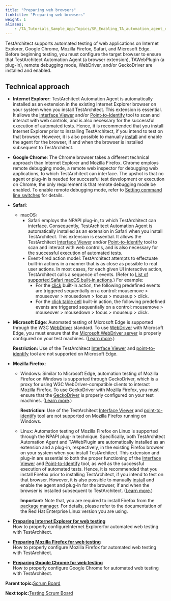 ```yaml
--- 
title: "Preparing web browsers"
linktitle: "Preparing web browsers"
weight: 1
aliases: 
    - /TA_Tutorials_Sample_App/Topics/SR_Enabling_TA_automation_agent_def.html
---
```


TestArchitect supports automated testing of web applications on Internet Explorer, Google Chrome, Mozilla Firefox, Safari, and Microsoft Edge. Before beginning testing, you must configure the target browser to ensure that TestArchitect Automation Agent \(a browser extension\), TAWebPlugin \(a plug-in\), remote debugging mode, WebDriver, and/or GeckoDriver are installed and enabled.

## Technical approach

-   **Internet Explorer**: TestArchitect Automation Agent is automatically installed as an extension in the existing Internet Explorer browser on your system when you install TestArchitect. This extension is essential. It allows the [Interface Viewer](/TA_Help/Topics/Interface_def_Viewer.html) and/or [Point-to-Identify](/TA_Help/Topics/Interface_def_client_interface_tool_identify.html) tool to scan and interact with web controls, and is also necessary for the successful execution of automated tests. Hence, it is recommended that you install Internet Explorer prior to installing TestArchitect, if you intend to test on that browser. However, it is also possible to manually [install](/TA_Help/Topics/Test_exec_automation_agent_manager.html) and enable the agent for the browser, if and when the browser is installed subsequent to TestArchitect.
-   **Google Chrome**: The Chrome browser takes a different technical approach than Internet Explorer and Mozilla Firefox. Chrome employs remote debugging mode, a remote web inspector for debugging web applications, to which TestArchitect can interface. The upshot is that no agent or plug-in is needed for successful test development or execution on Chrome; the only requirement is that remote debugging mode be enabled. To enable remote debugging mode, refer to [Setting command line switches](/TA_Help/Topics/../../TA_Automation/Topics/aut_setting_switches_GC.html) for details.
-   **Safari**:
    -   macOS:
        -   Safari employs the NPAPI plug-in, to which TestArchitect can interface. Consequently, TestArchitect Automation Agent is automatically installed as an extension in Safari when you install TestArchitect. This extension is essential. It allows the TestArchitect [Interface Viewer](/TA_Help/Topics/Interface_def_Viewer.html) and/or [Point-to-Identify](/TA_Help/Topics/Interface_def_client_interface_tool_identify.html) tool to scan and interact with web controls, and is also necessary for the successful execution of automated tests.
        -   Event-fired action model: TestArchitect attempts to effectuate built-in actions in a manner that is as close as possible to real user actions. In most cases, for each given UI interactive action, TestArchitect calls a sequence of events. \(Refer to [List of supported Safari macOS built-in actions](/TA_Help/Topics/../../TA_Automation/Topics/aut_app_testing_web_Safari_actions.html).\) For example:
            -   For the [click](/TA_Help/Topics/../../TA_Automation/Topics/bia_click.html) built-in action, the following predefined events are triggered sequentially on a control: mousemove \> mouseover \> mousedown \> focus \> mouseup \> click.
            -   For the [click table cell](/TA_Help/Topics/../../TA_Automation/Topics/bia_click_table_cell.html) built-in action, the following predefined events are triggered sequentially on a control: mousemove \> mouseover \> mousedown \> focus \> mouseup \> click.
-   **Microsoft Edge**: Automated testing of Microsoft Edge is supported through the W3C [WebDriver](https://w3c.github.io/webdriver/webdriver-spec.html) standard. To use [WebDriver](/TA_Help/Topics/../../TA_Automation/Topics/aut_app_testing_webdriver_ME.html) with Microsoft Edge, you must ensure that the [Microsoft WebDriver server](https://www.microsoft.com/en-us/download/details.aspx?id=48212) is properly configured on your test machines. \([Learn more](/TA_Help/Topics/ug_preparing_Edge.html).\)

    **Restriction:** Use of the TestArchitect [Interface Viewer](/TA_Help/Topics/Interface_def_Viewer.html) and [point-to-identify](/TA_Help/Topics/Interface_def_client_interface_tool_identify.html) tool are not supported on Microsoft Edge.

-   **Mozilla Firefox**:
    -   Windows: Similar to Microsoft Edge, automation testing of Mozilla Firefox on Windows is supported through GeckoDriver, which is a proxy for using W3C WebDriver-compatible clients to interact Mozilla Firefox. To use GeckoDriver with Mozilla Firefox, you must ensure that the [GeckoDriver](/TA_Help/Topics/../../TA_Automation/Topics/aut_app_testing_geckodriver_FF.html) is properly configured on your test machines. \([Learn more](/TA_Help/Topics/ug_preparing_Firefox.html).\)

        **Restriction:** Use of the TestArchitect [Interface Viewer](/TA_Help/Topics/Interface_def_Viewer.html) and [point-to-identify](/TA_Help/Topics/Interface_def_client_interface_tool_identify.html) tool are not supported on Mozilla Firefox running on Windows.

    -   Linux: Automation testing of Mozilla Firefox on Linux is supported through the NPAPI plug-in technique. Specifically, both TestArchitect Automation Agent and TAWebPlugin are automatically installed as an extension and a plug-in, respectively, in the existing Firefox browser on your system when you install TestArchitect. This extension and plug-in are essential to both the proper functioning of the [Interface Viewer](/TA_Help/Topics/Interface_def_Viewer.html) and [Point-to-Identify](/TA_Help/Topics/Interface_def_client_interface_tool_identify.html) tool, as well as the successful execution of automated tests. Hence, it is recommended that you install Firefox prior to installing TestArchitect, if you intend to test on that browser. However, it is also possible to manually [install](/TA_Help/Topics/Test_exec_automation_agent_manager.html) and enable the agent and plug-in for the browser, if and when the browser is installed subsequent to TestArchitect. \([Learn more](/TA_Help/Topics/ug_preparing_Firefox.html).\)

        **Important:** Note that, you are required to install Firefox from the [package manager](https://support.mozilla.org/en-US/kb/install-firefox-linux). For details, please refer to the documentation of the Red Hat Enterprise Linux version you are using.


-   **[Preparing Internet Explorer for web testing](/TA_Tutorials_Sample_App/Topics/SR_Preparing_ie.html)**  
How to properly configureInternet Explorerfor automated web testing with TestArchitect.
-   **[Preparing Mozilla Firefox for web testing](/TA_Tutorials_Sample_App/Topics/SR_Enabling_TA_agent_firefox.html)**  
 How to properly configure Mozilla Firefox for automated web testing with TestArchitect.
-   **[Preparing Google Chrome for web testing](/TA_Tutorials_Sample_App/Topics/SR_Enabling_TA_agent_chrome.html)**  
 How to properly configure Google Chrome for automated web testing with TestArchitect.

**Parent topic:**[Scrum Board](/TA_Tutorials_Sample_App/Topics/SR_Scrum_Board_def.html)

**Next topic:**[Testing Scrum Board](/TA_Tutorials_Sample_App/Topics/SR_Scrum_Board_testing.html)

